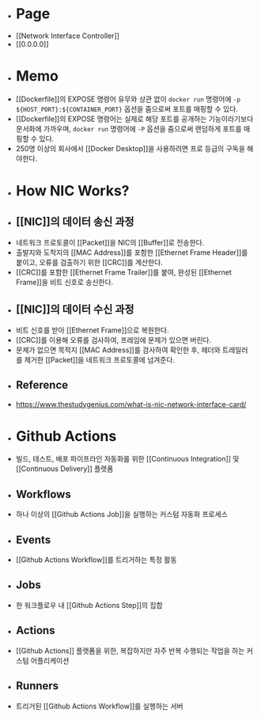 - # Page
- [[Network Interface Controller]]
- [[0.0.0.0]]
- # Memo
- [[Dockerfile]]의 EXPOSE 명령어 유무와 상관 없이 `docker run` 명령어에 `-p ${HOST_PORT}:${CONTAINER_PORT}` 옵션을 줌으로써 포트를 매핑할 수 있다.
- [[Dockerfile]]의 EXPOSE 명령어는 실제로 해당 포트를 공개하는 기능이라기보다 문서화에 가까우며, `docker run` 명령어에 `-P` 옵션을 줌으로써 랜덤하게 포트를 매핑할 수 있다.
- 250명 이상의 회사에서 [[Docker Desktop]]을 사용하려면 프로 등급의 구독을 해야한다.
- # How NIC Works?
- ## [[NIC]]의 데이터 송신 과정
- 네트워크 프로토콜이 [[Packet]]을 NIC의 [[Buffer]]로 전송한다.
- 출발지와 도착지의 [[MAC Address]]를 포함한 [[Ethernet Frame Header]]를 붙이고, 오류를 검출하기 위한 [[CRC]]를 계산한다.
- [[CRC]]를 포함한 [[Ethernet Frame Trailer]]를 붙여, 완성된 [[Ethernet Frame]]을 비트 신호로 송신한다.
- ## [[NIC]]의 데이터 수신 과정
- 비트 신호를 받아 [[Ethernet Frame]]으로 복원한다.
- [[CRC]]를 이용해 오류를 검사하여, 프레임에 문제가 있으면 버린다.
- 문제가 없으면 목적지 [[MAC Address]]를 검사하여 확인한 후, 헤더와 트레일러를 제거한 [[Packet]]을 네트워크 프로토콜에 넘겨준다.
- ## Reference
- https://www.thestudygenius.com/what-is-nic-network-interface-card/
- # Github Actions
- 빌드, 테스트, 배포 파이프라인 자동화를 위한 [[Continuous Integration]] 및 [[Continuous Delivery]] 플랫폼
- ## Workflows
- 하나 이상의 [[Github Actions Job]]을 실행하는 커스텀 자동화 프로세스
- ## Events
- [[Github Actions Workflow]]를 트리거하는 특정 활동
- ## Jobs
- 한 워크플로우 내 [[Github Actions Step]]의 집합
- ## Actions
- [[Github Actions]] 플랫폼을 위한, 복잡하지만 자주 반복 수행되는 작업을 하는 커스텀 어플리케이션
- ## Runners
- 트리거된 [[Github Actions Workflow]]를 실행하는 서버
